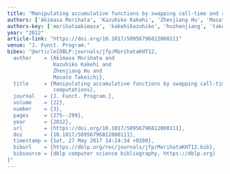 ```yaml
---
title: "Manipulating accumulative functions by swapping call-time and return-time computations"
authors: ['Akimasa Morihata', 'Kazuhiko Kakehi', 'Zhenjiang Hu', 'Masato Takeichi']
authors-key: ['morihataakimasa', 'kakehikazuhiko', 'huzhenjiang', 'takeichimasato']
year: "2012"
article-link: "https://doi.org/10.1017/S0956796812000111"
venue: "J. Funct. Program."
bibex: "@article{DBLP:journals/jfp/MorihataKHT12,
  author    = {Akimasa Morihata and
               Kazuhiko Kakehi and
               Zhenjiang Hu and
               Masato Takeichi},
  title     = {Manipulating accumulative functions by swapping call-time and return-time
               computations},
  journal   = {J. Funct. Program.},
  volume    = {22},
  number    = {3},
  pages     = {275--299},
  year      = {2012},
  url       = {https://doi.org/10.1017/S0956796812000111},
  doi       = {10.1017/S0956796812000111},
  timestamp = {Sat, 27 May 2017 14:24:34 +0200},
  biburl    = {https://dblp.org/rec/journals/jfp/MorihataKHT12.bib},
  bibsource = {dblp computer science bibliography, https://dblp.org}
}"
---
```

